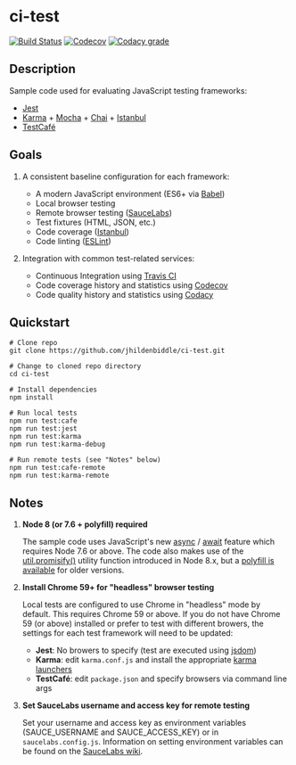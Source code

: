 # ci-test

[![Build Status](https://img.shields.io/travis/jhildenbiddle/ci-test.svg?style=flat-square)](https://travis-ci.org/jhildenbiddle/ci-test)
[![Codecov](https://img.shields.io/codecov/c/github/jhildenbiddle/ci-test.svg?style=flat-square)](https://codecov.io/gh/jhildenbiddle/ci-test)
[![Codacy grade](https://img.shields.io/codacy/grade/ec212742ff4d4af19a959cae2018565b.svg?style=flat-square)](https://www.codacy.com/app/jhildenbiddle/ci-test?utm_source=github.com&amp;utm_medium=referral&amp;utm_content=jhildenbiddle/ci-test&amp;utm_campaign=Badge_Grade)

## Description

Sample code used for evaluating JavaScript testing frameworks:

*   [Jest](https://facebook.github.io/jest/)
*   [Karma](https://karma-runner.github.io) + [Mocha](https://mochajs.org/) + [Chai](http://chaijs.com/) + [Istanbul](https://istanbul.js.org/)
*   [TestCafé](http://devexpress.github.io/testcafe/)

## Goals

1.  A consistent baseline configuration for each framework:

    *   A modern JavaScript environment (ES6+ via [Babel](http://babeljs.io/))
    *   Local browser testing
    *   Remote browser testing ([SauceLabs](https://saucelabs.com/))
    *   Test fixtures (HTML, JSON, etc.)
    *   Code coverage ([Istanbul](https://istanbul.js.org/))
    *   Code linting ([ESLint](http://eslint.org/))

2.  Integration with common test-related services:

    *   Continuous Integration using [Travis CI](https://travis-ci.org/)
    *   Code coverage history and statistics using [Codecov](https://codecov.io/)
    *   Code quality history and statistics using [Codacy](https://codacy.com/)

## Quickstart

```shell
# Clone repo
git clone https://github.com/jhildenbiddle/ci-test.git

# Change to cloned repo directory
cd ci-test

# Install dependencies
npm install

# Run local tests
npm run test:cafe
npm run test:jest
npm run test:karma
npm run test:karma-debug

# Run remote tests (see "Notes" below)
npm run test:cafe-remote
npm run test:karma-remote
```

## Notes

1.  **Node 8 (or 7.6 + polyfill) required**

    The sample code uses JavaScript's new [async](https://developer.mozilla.org/en-US/docs/Web/JavaScript/Reference/Statements/async_function) / [await](https://developer.mozilla.org/en-US/docs/Web/JavaScript/Reference/Operators/await) feature which requires Node 7.6 or above. The code also makes use of the [util.promisify()](https://nodejs.org/api/util.html#util_util_promisify_original) utility function introduced in Node 8.x, but a [polyfill is available](https://github.com/ljharb/util.promisify) for older versions.

2. **Install Chrome 59+ for "headless" browser testing**

    Local tests are configured to use Chrome in "headless" mode by default. This requires Chrome 59 or above. If you do not have Chrome 59 (or above) installed or prefer to test with different browers, the settings for each test framework will need to be updated:

    *   **Jest**: No browers to specify (test are executed using [jsdom](https://github.com/tmpvar/jsdom))
    *   **Karma**: edit `karma.conf.js` and install the appropriate [karma launchers](https://www.npmjs.com/search?q=karma+launcher)
    *   **TestCafé**: edit `package.json` and specify browsers via command line args

3. **Set SauceLabs username and access key for remote testing**

    Set your username and access key as environment variables (SAUCE_USERNAME and SAUCE_ACCESS_KEY) or in `saucelabs.config.js`. Information on setting environment variables can be found on the [SauceLabs wiki](https://wiki.saucelabs.com/display/DOCS/Best+Practice%3A+Use+Environment+Variables+for+Authentication+Credentials).

    ​

